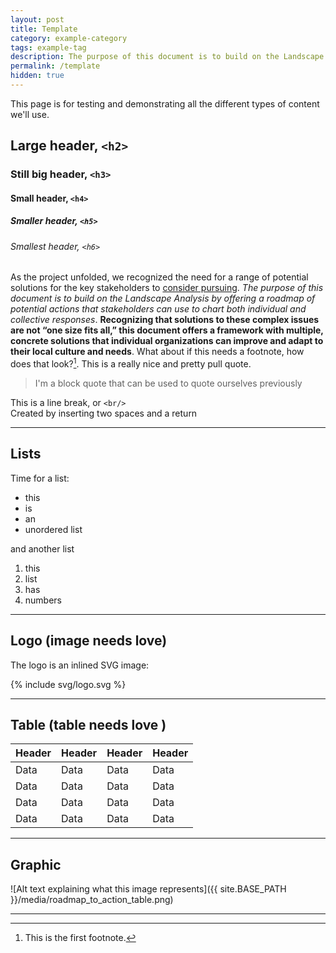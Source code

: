 ```yaml
---
layout: post
title: Template
category: example-category
tags: example-tag
description: The purpose of this document is to build on the Landscape Analysis by offering a roadmap of potential actions that stakeholders can use to chart both individual and collective responses.
permalink: /template
hidden: true
---
```


This page is for testing and demonstrating all the different types of content we'll use.

## Large header, `<h2>`
### Still big header, `<h3>`
#### Small header, `<h4>`
##### Smaller header, `<h5>`
###### Smallest header, `<h6>`

As the project unfolded, we recognized the need for a range of potential solutions for the key stakeholders to [consider pursuing](https://josephmcarthur.github.io/infrastructure/template). *The purpose of this document is to build on the Landscape Analysis by offering a roadmap of potential actions that stakeholders can use to chart both individual and collective responses*. **Recognizing that solutions to these complex issues are not “one size fits all,” this document offers a framework with multiple, concrete solutions that individual organizations can improve and adapt to their local culture and needs**. What about if this needs a footnote, how does that look?[^1]. <span class="pullquote">This is a really nice and pretty pull quote.<span>

> I'm a block quote that can be used to quote ourselves previously

This is a line break, or `<br/>`  
Created by inserting two spaces and a return

---

## Lists

Time for a list:

* this
* is
* an
* unordered list

and another list

1. this
2. list
3. has
4. numbers

---

## Logo (image needs love)

The logo is an inlined SVG image:

{% include svg/logo.svg %}

---

## Table (table needs love )

| Header      | Header      | Header      | Header      |
| ----------- | ----------- | ----------- | ----------- |
| Data        | Data        | Data        | Data        |
| Data        | Data        | Data        | Data        |
| Data        | Data        | Data        | Data        |
| Data        | Data        | Data        | Data        |

---

## Graphic

![Alt text explaining what this image represents]({{ site.BASE_PATH }}/media/roadmap_to_action_table.png)

***


[^1]: This is the first footnote.
